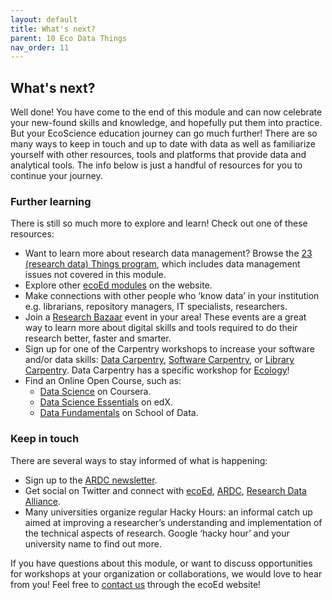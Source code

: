 ```yaml
---
layout: default
title: What's next?
parent: 10 Eco Data Things
nav_order: 11
---
```


## What's next?

Well done! You have come to the end of this module and can now celebrate your new-found skills and knowledge, and hopefully put them into practice. But your EcoScience education journey can go much further! There are so many ways to keep in touch and up to date with data as well as familiarize yourself with other resources, tools and platforms that provide data and analytical tools. The info below is just a handful of resources for you to continue your journey.

### Further learning
There is still so much more to explore and learn! Check out one of these resources:
- Want to learn more about research data management? Browse the [23 (research data) Things program](https://www.ands.org.au/working-with-data/skills/23-research-data-things), which includes data management issues not covered in this module.
- Explore other [ecoEd modules](ecoed.org.au/materials/) on the website.
- Make connections with other people who ‘know data’ in your institution e.g. librarians, repository managers, IT specialists, researchers.
- Join a [Research Bazaar](https://resbaz.github.io/resbaz2019/) event in your area! These events are a great way to learn more about digital skills and tools required to do their research better, faster and smarter.
- Sign up for one of the Carpentry workshops to increase your software and/or data skills: [Data Carpentry](https://datacarpentry.org/), [Software Carpentry](https://software-carpentry.org/), or [Library Carpentry](https://librarycarpentry.org/). Data Carpentry has a specific workshop for [Ecology](https://datacarpentry.org/lessons/#ecology-workshop)!
- Find an Online Open Course, such as:
  - [Data Science](https://www.coursera.org/specializations/jhu-data-science) on Coursera.
  - [Data Science Essentials](https://www.edx.org/course/data-science-essentials) on edX.
  - [Data Fundamentals](https://schoolofdata.org/courses/#DataFundamentals) on School of Data.

### Keep in touch
There are several ways to stay informed of what is happening:
- Sign up to the [ARDC newsletter](https://us7.list-manage.com/subscribe?u=b542ef52e49302569068046d9&id=22b849a4ee).
- Get social on Twitter and connect with [ecoEd](https://twitter.com/ecoEd_), [ARDC](https://twitter.com/ARDC_AU), [Research Data Alliance](https://twitter.com/resdatall).
- Many universities organize regular Hacky Hours: an informal catch up aimed at improving a researcher’s understanding and implementation of the technical aspects of research. Google ‘hacky hour’ and your university name to find out more.

If you have questions about this module, or want to discuss opportunities for workshops at your organization or collaborations, we would love to hear from you! Feel free to [contact us](ecoed.org.au/contact/) through the ecoEd website!
